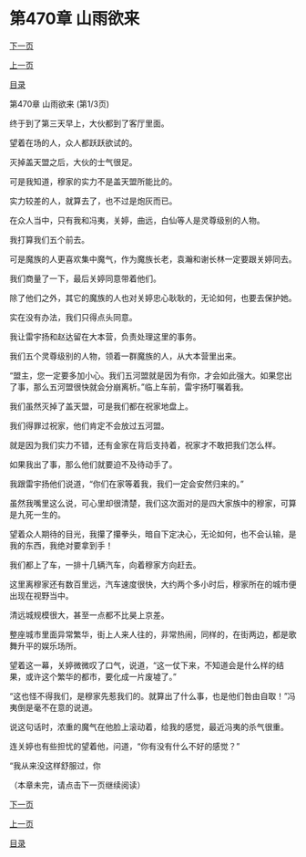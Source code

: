 <h1>第470章    山雨欲来</h1>
            <div><p><a href="./1408_%E7%AC%AC470%E7%AB%A0_%E5%B1%B1%E9%9B%A8%E6%AC%B2%E6%9D%A5.md">下一页</a></p><p><a href="./1406_%E7%AC%AC469%E7%AB%A0_%E5%AF%BC%E7%81%AB%E7%BA%BF.md">上一页</a></p><p><a href="../">目录</a></p></div>
            <div><p>第470章    山雨欲来 (第1/3页)</p><p>终于到了第三天早上，大伙都到了客厅里面。</p><p>望着在场的人，众人都跃跃欲试的。</p><p>灭掉盖天盟之后，大伙的士气很足。</p><p>可是我知道，穆家的实力不是盖天盟所能比的。</p><p>实力较差的人，就算去了，也不过是炮灰而已。</p><p>在众人当中，只有我和冯夷，关婷，曲远，白仙等人是灵尊级别的人物。</p><p>我打算我们五个前去。</p><p>可是魔族的人更喜欢集中魔气，作为魔族长老，袁瀚和谢长林一定要跟关婷同去。</p><p>我们商量了一下，最后关婷同意带着他们。</p><p>除了他们之外，其它的魔族的人也对关婷忠心耿耿的，无论如何，也要去保护她。</p><p>实在没有办法，我们只得点头同意。</p><p>我让雷宇扬和赵达留在大本营，负责处理这里的事务。</p><p>我们五个灵尊级别的人物，领着一群魔族的人，从大本营里出来。</p><p>“盟主，您一定要多加小心。我们五河盟就是因为有你，才会如此强大。如果您出了事，那么五河盟很快就会分崩离析。”临上车前，雷宇扬叮嘱着我。</p><p>我们虽然灭掉了盖天盟，可是我们都在祝家地盘上。</p><p>我们得罪过祝家，他们肯定不会放过五河盟。</p><p>就是因为我们实力不错，还有金家在背后支持着，祝家才不敢把我们怎么样。</p><p>如果我出了事，那么他们就要迫不及待动手了。</p><p>我跟雷宇扬他们说道，“你们在家等着我，我们一定会安然归来的。”</p><p>虽然我嘴里这么说，可心里却很清楚，我们这次面对的是四大家族中的穆家，可算是九死一生的。</p><p>望着众人期待的目光，我攥了攥拳头，暗自下定决心，无论如何，也不会认输，是我的东西，我绝对要拿到手！</p><p>我们都上了车，一排十几辆汽车，向着穆家方向赶去。</p><p>这里离穆家还有数百里远，汽车速度很快，大约两个多小时后，穆家所在的城市便出现在视野当中。</p><p>清远城规模很大，甚至一点都不比昊上京差。</p><p>整座城市里面异常繁华，街上人来人往的，非常热闹，同样的，在街两边，都是歌舞升平的娱乐场所。</p><p>望着这一幕，关婷微微叹了口气，说道，“这一仗下来，不知道会是什么样的结果，或许这个繁华的都市，要化成一片废墟了。”</p><p>“这也怪不得我们，是穆家先惹我们的。就算出了什么事，也是他们咎由自取！”冯夷倒是毫不在意的说道。</p><p>说这句话时，浓重的魔气在他脸上滚动着，给我的感觉，最近冯夷的杀气很重。</p><p>连关婷也有些担忧的望着他，问道，“你有没有什么不好的感觉？”</p><p>“我从来没这样舒服过，你</p><p>（本章未完，请点击下一页继续阅读）</p></div>
            <div><p><a href="./1408_%E7%AC%AC470%E7%AB%A0_%E5%B1%B1%E9%9B%A8%E6%AC%B2%E6%9D%A5.md">下一页</a></p><p><a href="./1406_%E7%AC%AC469%E7%AB%A0_%E5%AF%BC%E7%81%AB%E7%BA%BF.md">上一页</a></p><p><a href="../">目录</a></p></div>